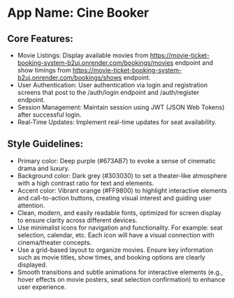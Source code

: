 # **App Name**: Cine Booker

## Core Features:

- Movie Listings: Display available movies from https://movie-ticket-booking-system-b2uj.onrender.com/bookings/movies endpoint and show timings from https://movie-ticket-booking-system-b2uj.onrender.com/bookings/shows endpoint.
- User Authentication: User authentication via login and registration screens that post to the /auth/login endpoint and /auth/register endpoint.
- Session Management: Maintain session using JWT (JSON Web Tokens) after successful login.
- Real-Time Updates: Implement real-time updates for seat availability.

## Style Guidelines:

- Primary color: Deep purple (#673AB7) to evoke a sense of cinematic drama and luxury.
- Background color: Dark grey (#303030) to set a theater-like atmosphere with a high contrast ratio for text and elements.
- Accent color: Vibrant orange (#FF9800) to highlight interactive elements and call-to-action buttons, creating visual interest and guiding user attention.
- Clean, modern, and easily readable fonts, optimized for screen display to ensure clarity across different devices.
- Use minimalist icons for navigation and functionality. For example: seat selection, calendar, etc. Each icon will have a visual connection with cinema/theater concepts.
- Use a grid-based layout to organize movies. Ensure key information such as movie titles, show times, and booking options are clearly displayed.
- Smooth transitions and subtle animations for interactive elements (e.g., hover effects on movie posters, seat selection confirmation) to enhance user experience.